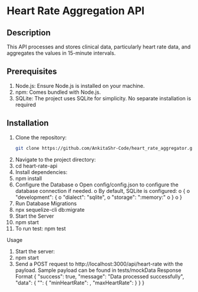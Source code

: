 # Heart Rate Aggregation API

## Description
This API processes and stores clinical data, particularly heart rate data, and aggregates the values in 15-minute intervals. 

## Prerequisites
1.	Node.js: Ensure Node.js is installed on your machine.
2.	npm: Comes bundled with Node.js.
3.	SQLite: The project uses SQLite for simplicity. No separate installation is required


## Installation
1. Clone the repository:
   ```bash
   git clone https://github.com/AnkitaShr-Code/heart_rate_aggregator.git
2.	Navigate to the project directory: 
3.	cd heart-rate-api
4.	Install dependencies: 
5.	npm install
6.	Configure the Database
    o	Open config/config.json to configure the database connection if needed.
    o	By default, SQLite is configured: 
    o	{
    o	  "development": {
    o	    "dialect": "sqlite",
    o	    "storage": ":memory:"
    o	  }
    o	}
7.	Run Database Migrations
8.	npx sequelize-cli db:migrate
9.	Start the Server
10.	npm start
11. To run test: npm test

Usage
1.	Start the server: 
2.	npm start
3.	Send a POST request to http://localhost:3000/api/heart-rate with the payload.
Sample payload can be found in tests/mockData
Response Format
{
    "success": true,
    "message": "Data processed successfully",
    "data": {
        "<interval>": {
            "minHeartRate": <min>,
            "maxHeartRate": <max>
        }
    }
}

